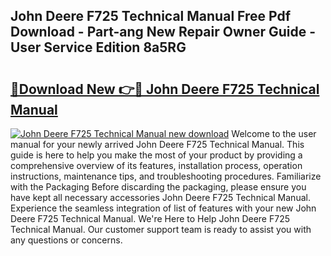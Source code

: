 ## John Deere F725 Technical Manual Free Pdf Download - Part-ang New Repair Owner Guide - User Service Edition 8a5RG

# <h2><a href="http://bc91752.oget.top/?id=John+Deere+F725+Technical+Manual">🔗Download New 👉🔴 John Deere F725 Technical Manual</a></h2>

[![John Deere F725 Technical Manual new download](https://i.imgur.com/5g1atiW.png)](http://bc91752.oget.top/?id=John+Deere+F725+Technical+Manual)
Welcome to the user manual for your newly arrived John Deere F725 Technical Manual. This guide is here to help you make the most of your product by providing a comprehensive overview of its features, installation process, operation instructions, maintenance tips, and troubleshooting procedures. Familiarize with the Packaging Before discarding the packaging, please ensure you have kept all necessary accessories John Deere F725 Technical Manual. Experience the seamless integration of list of features with your new John Deere F725 Technical Manual. We're Here to Help John Deere F725 Technical Manual. Our customer support team is ready to assist you with any questions or concerns.
